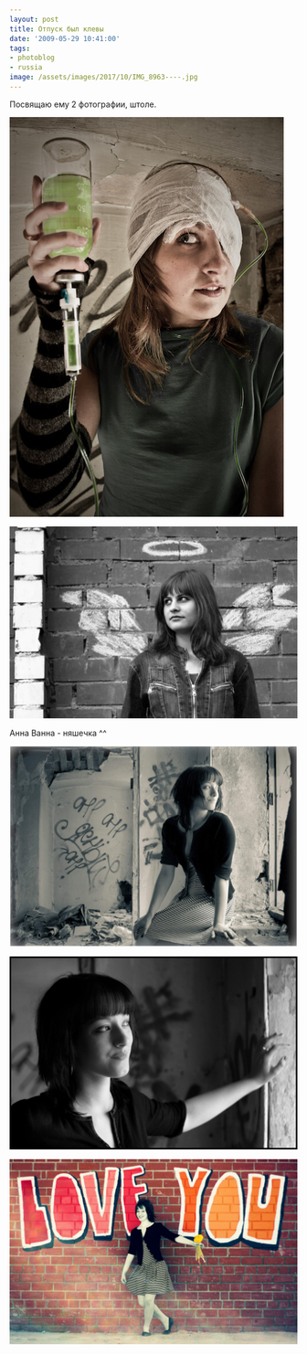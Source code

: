 ```yaml
---
layout: post
title: Отпуск был клевы
date: '2009-05-29 10:41:00'
tags:
- photoblog
- russia
image: /assets/images/2017/10/IMG_8963----.jpg
---
```


Посвящаю ему 2 фотографии, штоле.

![IMG_8963----](/assets/images/2017/10/IMG_8963----.jpg)

![IMG_8973-21](/assets/images/2017/10/IMG_8973-21.jpg)

Анна Ванна - няшечка ^^

![IMG_1045-2](/assets/images/2017/10/IMG_1045-2.jpg)

![IMG_1059](/assets/images/2017/10/IMG_1059.jpg)

![IMG_1075-copy](/assets/images/2017/10/IMG_1075-copy.jpg)
